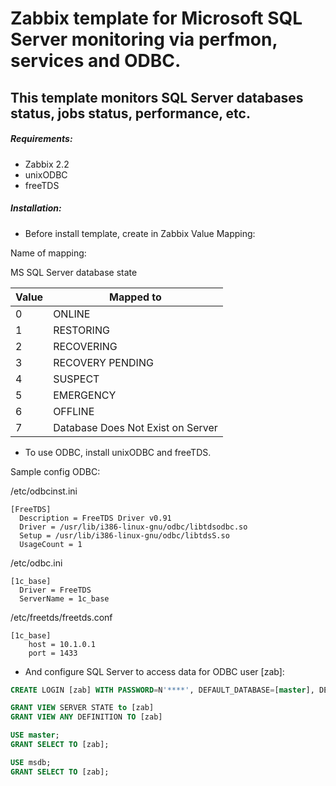 # Zabbix template for Microsoft SQL Server monitoring via perfmon, services and ODBC.

This template monitors SQL Server databases status, jobs status, performance,  etc.
--------------------------------

##### Requirements:

* Zabbix 2.2
* unixODBC
* freeTDS

##### Installation:

* Before install template, create in Zabbix Value Mapping:

Name of mapping:

MS SQL Server database state

|Value    |Mapped to
|---------|----------
|0        |ONLINE
|1        |RESTORING
|2        |RECOVERING
|3        |RECOVERY PENDING
|4        |SUSPECT
|5        |EMERGENCY
|6        |OFFLINE
|7        |Database Does Not Exist on Server

* To use ODBC, install unixODBC and freeTDS.

Sample config ODBC:

/etc/odbcinst.ini
```shell
[FreeTDS]
  Description = FreeTDS Driver v0.91
  Driver = /usr/lib/i386-linux-gnu/odbc/libtdsodbc.so
  Setup = /usr/lib/i386-linux-gnu/odbc/libtdsS.so
  UsageCount = 1
```

/etc/odbc.ini
```shell
[1c_base]
  Driver = FreeTDS
  ServerName = 1c_base
```

/etc/freetds/freetds.conf
```shell
[1c_base]
	host = 10.1.0.1
	port = 1433
```

* And configure SQL Server to access data for ODBC user [zab]:
```sql
CREATE LOGIN [zab] WITH PASSWORD=N'****', DEFAULT_DATABASE=[master], DEFAULT_LANGUAGE=[us_english], CHECK_EXPIRATION=OFF, CHECK_POLICY=OFF

GRANT VIEW SERVER STATE to [zab]
GRANT VIEW ANY DEFINITION TO [zab]

USE master;
GRANT SELECT TO [zab];

USE msdb;
GRANT SELECT TO [zab];
```

